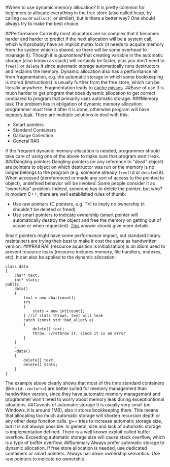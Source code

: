 #When to use dynamic memory allocation?
It is pretty common for beginners to allocate everything in the free store (also called heap, by calling `new` or `malloc()` or similar), but is there a better way? One should always try to make the best choice.

##Performance
Currently most allocators are so complex that it becomes harder and harder to predict if the next allocation will be a system call, which will probably have an implicit mutex lock (it needs to acquire memory from the system which is shared, so there will be some overhead to maanage it). Though it is *guaranteed* that creating variable in the automatic storage (also known as stack) will certainly be faster, plus you don't need to `free()` or `delete` it since automatic storage automatically runs destructors and reclaims the memory. 
Dynamic allocation also has a performance hit from fragmentation, e.g. the automatic storage in which some bookkeeping is stored (instructions) is usually further from the free store, which can be literally anywhere. Fragmentation leads to [cache misses](http://stackoverflow.com/questions/18559342/what-is-a-cache-hit-and-a-cache-miss-why-context-switching-would-cause-cache-mi).
##Ease of use
It is much harder to get program that does dynamic allocation to get correct compared to program that primarily uses automatic storage. 
###Memory leak
The problem lies in obligation of dynamic memory allocation: programmer *must* free it after it is done, otherwise program will have [memory leak](https://en.wikipedia.org/wiki/Memory_leak). There are multiple solutions to deal with this:

 - Smart pointers
 - Standard Containers
 - Garbage Collection
 - General RAII

If the frequent dynamic memory allocation is needed, programmer should take care of using one of the above to make sure that program won't leak.
###Dangling pointers
Dangling pointers (or any reference to "dead" object) are pointers to object on which destructor was run or the memory is no longer belongs to the program (e.g. someone already `free()`d or `delete`d it). When accessed (dereferenced or made any sort of access to the pointed to object), undefined behavior will be invoked. Some people consider it as "ownership" problem. Indeed, someone has to delete the pointer, but who? In modern C++, there are well established rules of thumb:

 - Use raw pointers (C pointers, e.g. T*) to imply no ownership (it shouldn't be deleted or freed)
 - Use smart pointers to indicate ownership (smart pointer will automatically destroy the object and free the memory on getting out of scope or when requested). [This](http://stackoverflow.com/questions/106508/what-is-a-smart-pointer-and-when-should-i-use-one) answer should give more details.

Smart pointers might have some performance impact, but standard library maintainers are trying their best to make it cost the same as handwritten version.
###RAII
RAII (resource aquisition is initialization) is an idiom used to prevent resource leaks (resource includes memory, file handlers, mutexes, etc). It can also be applied to the dynamic allocation:

    class data
    {
    	char* text;
        int* stats;
    public:
    	data()
        {
        	text = new char[count];
            try 
            {
            	stats = new int[count];
            } //if stats throws, text will leak
            catch (const std::bad_alloc& e)
            {
            	delete[] text;
                throw; //rethrow it, since it is an error
            }
        }
        ...
        ~data()
        {
        	delete[] text;
            delete[] stats;
        }
    }

The example above clearly shows that most of the time standard containers (like `std::vector<>`) are better suited for memory management than handwritten version, since they have automatic memory management and programmer won't need to worry about memory leak during exceptiontional situations.
##Caveats of automatic storage
It is usually very small (on Windows, it is around 1MB), also it stores bookkeeping there. This means that allocating too much automatic storage will shorten recursion depth or any other deep function calls. g++ tries to increase automatic storage size, but it is not always possible. In general, size and lack of automatic storage is implementation defined. There is a well known exploit called buffer overflow. Exceeding automatic storage size will cause stack overflow, which is a type of buffer overflow.
##Summary
Always prefer automatic storage to dynamic allocation. If free store allocation is needed, use dedicated containers or smart pointers. Always nail down ownership semantics. Use raw pointers to indicate no ownership.